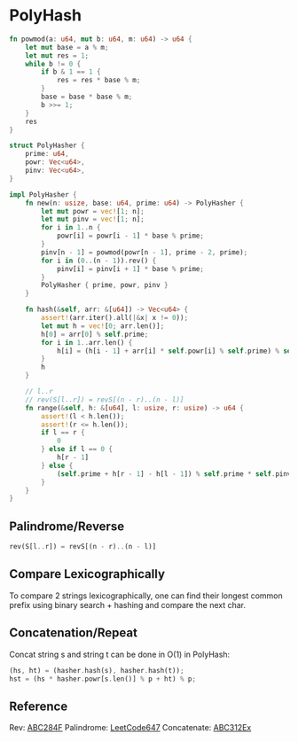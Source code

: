 # PolyHash

```rust
fn powmod(a: u64, mut b: u64, m: u64) -> u64 {
    let mut base = a % m;
    let mut res = 1;
    while b != 0 {
        if b & 1 == 1 {
            res = res * base % m;
        }
        base = base * base % m;
        b >>= 1;
    }
    res
}

struct PolyHasher {
    prime: u64,
    powr: Vec<u64>,
    pinv: Vec<u64>,
}

impl PolyHasher {
    fn new(n: usize, base: u64, prime: u64) -> PolyHasher {
        let mut powr = vec![1; n];
        let mut pinv = vec![1; n];
        for i in 1..n {
            powr[i] = powr[i - 1] * base % prime;
        }
        pinv[n - 1] = powmod(powr[n - 1], prime - 2, prime);
        for i in (0..(n - 1)).rev() {
            pinv[i] = pinv[i + 1] * base % prime;
        }
        PolyHasher { prime, powr, pinv }
    }

    fn hash(&self, arr: &[u64]) -> Vec<u64> {
        assert!(arr.iter().all(|&x| x != 0));
        let mut h = vec![0; arr.len()];
        h[0] = arr[0] % self.prime;
        for i in 1..arr.len() {
            h[i] = (h[i - 1] + arr[i] * self.powr[i] % self.prime) % self.prime;
        }
        h
    }

    // l..r
    // rev(S[l..r]) = revS[(n - r)..(n - l)]
    fn range(&self, h: &[u64], l: usize, r: usize) -> u64 {
        assert!(l < h.len());
        assert!(r <= h.len());
        if l == r {
            0
        } else if l == 0 {
            h[r - 1]
        } else {
            (self.prime + h[r - 1] - h[l - 1]) % self.prime * self.pinv[l] % self.prime
        }
    }
}
```

## Palindrome/Reverse

```rust
rev(S[l..r]) = revS[(n - r)..(n - l)]
```

## Compare Lexicographically

To compare 2 strings lexicographically, one can find their longest common prefix 
using binary search + hashing and compare the next char.

## Concatenation/Repeat

Concat string s and string t can be done in O(1) in PolyHash:

```rust
(hs, ht) = (hasher.hash(s), hasher.hash(t));
hst = (hs * hasher.powr[s.len()] % p + ht) % p;
```

## Reference

Rev: [ABC284F](https://atcoder.jp/contests/abc284/submissions/50879999)
Palindrome: [LeetCode647](https://leetcode.com/submissions/detail/850611043)
Concatenate: [ABC312Ex](https://atcoder.jp/contests/abc312/submissions/44107852)